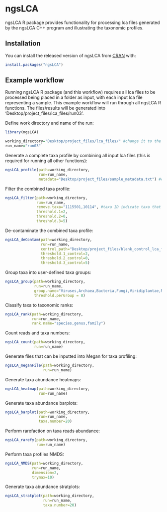 
<!-- README.md is generated from README.Rmd. Please edit that file -->

# ngsLCA

<!-- badges: start -->
<!-- badges: end -->

ngsLCA R package provides functionality for processing lca files
generated by the ngsLCA C++ program and illustrating the taxonomic
profiles.

## Installation

You can install the released version of ngsLCA from
[CRAN](https://CRAN.R-project.org) with:

``` r
install.packages("ngsLCA")
```

## Example workflow

Running ngsLCA R package (and this workflow) requires all lca files to
be processed being placed in a folder as input, with each input lca file
representing a sample. This example workflow will run through all ngsLCA
R functions. The files/results will be generated into
‘Desktop/project\_files/lca\_files/run03’.

Define work directory and name of the run:

``` r
library(ngsLCA)

working_directory="Desktop/project_files/lca_files/" #change it to the path of your lca files folder
run_name="run03"
```

Generate a complete taxa profile by combining all input lca files (this
is required for running all other functions):

``` r
ngsLCA_profile(path=working_directory,
               run=run_name,
               metadata="Desktop/project_files/sample_metadata.txt") #change it to the path of your sample metadata.
```

Filter the combined taxa profile:

``` r
ngsLCA_filter(path=working_directory,
              run=run_name,
              remove.taxa="1115501,10114", #taxa ID indicate taxa that will be removed from the results.
              threshold.1=2,
              threshold.2=0,
              threshold.3=5)
```

De-contaminate the combined taxa profile:

``` r
ngsLCA_deContam(path=working_directory,
                run=run_name,
                control_path="Desktop/project_files/blank_control_lca_files/", #change it to the path of your blank control lca files folder
                threshold.1_control=2,
                threshold.2_control=0,
                threshold.3_control=5)
```

Group taxa into user-defined taxa groups:

``` r
ngsLCA_group(path=working_directory,
             run=run_name,
             group.name="Viruses,Archaea,Bacteria,Fungi,Viridiplantae,Metazoa",
             threshold.perGroup = 0)
```

Classify taxa to taxonomic ranks:

``` r
ngsLCA_rank(path=working_directory,
            run=run_name,
            rank.name="species,genus,family")
```

Count reads and taxa numbers:

``` r
ngsLCA_count(path=working_directory,
             run=run_name)
```

Generate files that can be inputted into Megan for taxa profiling:

``` r
ngsLCA_meganFile(path=working_directory,
                 run=run_name)
```

Generate taxa abundance heatmaps:

``` r
ngsLCA_heatmap(path=working_directory,
               run=run_name)
```

Generate taxa abundance barplots:

``` r
ngsLCA_barplot(path=working_directory,
               run=run_name,
               taxa.number=20)
```

Perform rarefaction on taxa reads abundance:

``` r
ngsLCA_rarefy(path=working_directory,
              run=run_name)
```

Perform taxa profiles NMDS:

``` r
ngsLCA_NMDS(path=working_directory,
            run=run_name,
            dimension=2,
            trymax=10)
```

Generate taxa abundance stratplots:

``` r
ngsLCA_stratplot(path=working_directory,
                 run=run_name,
                 taxa.number=20)
```
